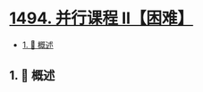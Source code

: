 # [1494. 并行课程 II【困难】](https://github.com/tnotesjs/TNotes.leetcode/tree/main/notes/1494.%20%E5%B9%B6%E8%A1%8C%E8%AF%BE%E7%A8%8B%20II%E3%80%90%E5%9B%B0%E9%9A%BE%E3%80%91)

<!-- region:toc -->

- [1. 📝 概述](#1--概述)

<!-- endregion:toc -->

## 1. 📝 概述
